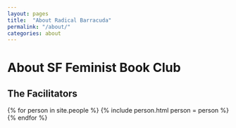 ```yaml
---
layout: pages
title:  "About Radical Barracuda"
permalink: "/about/"
categories: about
---
```


# About SF Feminist Book Club

## The Facilitators

<div class="people">
  {% for person in site.people %}
    {% include person.html person = person %}
  {% endfor %}
</div>

